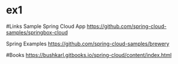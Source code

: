 ex1
===

#Links
Sample Spring Cloud App
https://github.com/spring-cloud-samples/springbox-cloud

Spring Examples
https://github.com/spring-cloud-samples/brewery

#Books
https://bushkarl.gitbooks.io/spring-cloud/content/index.html
